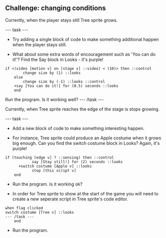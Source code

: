 ## Challenge: changing conditions

Currently, when the player stays still Tree sprite grows.

--- task ---

+ Try adding a single block of code to make something additional happen when the player stays still. 

+ What about some extra words of encouragement such as 'You can do it!'? Find the Say block in Looks -  it's purple!

```blocks3
if <(video [motion v] on [stage v] ::video) < (10)> then ::control 
		change size by (1) ::looks
	else 
		change size by (-1) ::looks ::control
    +say [You can do it!] for (0.5) seconds ::looks
	end
```
Run the program. Is it working well?
--- /task ---

Currently, when Tree sprite reaches the edge of the stage is stops growing.

--- task ---

+ Add a new block of code to make something interesting happen.

+ For instance, Tree sprite could produce an Apple costume when it grows big enough. Can you find the switch costume block in Looks? Again, it's purple!

```blocks3
if (touching [edge v] ? ::sensing) then ::control
			say [Stay still!] for (2) seconds ::looks
      +switch costume [Apple v] ::looks
			stop [this script v] 
	end
```
+ Run the program. Is it working ok?

+ In order for Tree sprite to show at the start of the game you will need to create a new seperate script in Tree sprite's code editor.

```blocks3
when flag clicked
switch costume [Tree v] ::looks
--- /task ---
	end
```
+ Run the program.

